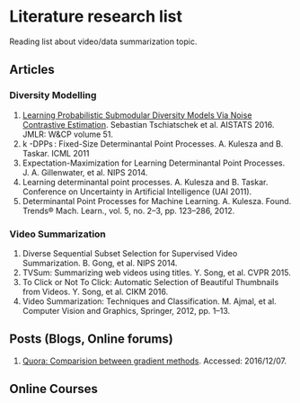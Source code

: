 # Literature research list

Reading list about video/data summarization topic.

## Articles

### Diversity Modelling

1. [Learning Probabilistic Submodular Diversity Models Via Noise Contrastive Estimation](https://las.inf.ethz.ch/files/tschiatschek16diversity.pdf). Sebastian Tschiatschek et al. AISTATS 2016. JMLR: W&CP volume 51.
2. k -DPPs : Fixed-Size Determinantal Point Processes. A. Kulesza and B. Taskar. ICML 2011
3. Expectation-Maximization for Learning Determinantal Point Processes. J. A. Gillenwater, et al. NIPS 2014.
4. Learning determinantal point processes. A. Kulesza and B. Taskar. Conference on Uncertainty in Artificial Intelligence (UAI 2011).
5. Determinantal Point Processes for Machine Learning. A. Kulesza. Found. Trends® Mach. Learn., vol. 5, no. 2–3, pp. 123–286, 2012.

### Video Summarization
1. Diverse Sequential Subset Selection for Supervised Video Summarization. B. Gong, et al. NIPS 2014.
2. TVSum: Summarizing web videos using titles. Y. Song, et al. CVPR 2015.
3. To Click or Not To Click: Automatic Selection of Beautiful Thumbnails from Videos. Y. Song, et al. CIKM 2016.
4. Video Summarization: Techniques and Classification. M. Ajmal, et al. Computer Vision and Graphics, Springer, 2012, pp. 1–13.


## Posts (Blogs, Online forums)

1. [Quora: Comparision between gradient methods](https://www.quora.com/What-are-differences-between-update-rules-like-AdaDelta-RMSProp-AdaGrad-and-AdaM). Accessed: 2016/12/07.

## Online Courses

